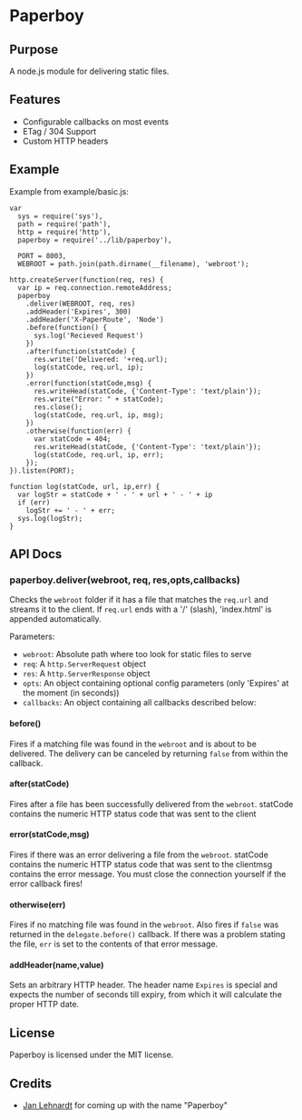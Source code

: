 # Paperboy

## Purpose

A node.js module for delivering static files.

## Features
  
 * Configurable callbacks on most events
 * ETag / 304 Support
 * Custom HTTP headers

## Example

Example from example/basic.js:

    var
      sys = require('sys'),
      path = require('path'),
      http = require('http'),
      paperboy = require('../lib/paperboy'),

      PORT = 8003,
      WEBROOT = path.join(path.dirname(__filename), 'webroot');

    http.createServer(function(req, res) {
      var ip = req.connection.remoteAddress;
      paperboy
        .deliver(WEBROOT, req, res)
        .addHeader('Expires', 300)
        .addHeader('X-PaperRoute', 'Node')
        .before(function() {
          sys.log('Recieved Request')
        })
        .after(function(statCode) {
          res.write('Delivered: '+req.url);
          log(statCode, req.url, ip);
        })
        .error(function(statCode,msg) {
          res.writeHead(statCode, {'Content-Type': 'text/plain'});
          res.write("Error: " + statCode);
          res.close();
          log(statCode, req.url, ip, msg);
        })
        .otherwise(function(err) {
          var statCode = 404;
          res.writeHead(statCode, {'Content-Type': 'text/plain'});
          log(statCode, req.url, ip, err);
        });
    }).listen(PORT);

    function log(statCode, url, ip,err) {
      var logStr = statCode + ' - ' + url + ' - ' + ip
      if (err)
        logStr += ' - ' + err;
      sys.log(logStr);
    }

## API Docs

### paperboy.deliver(webroot, req, res,opts,callbacks)

Checks the `webroot` folder if it has a file that matches the `req.url` and streams it to the client. If `req.url` ends with a '/' (slash), 'index.html' is appended automatically.

Parameters:

* `webroot`: Absolute path where too look for static files to serve
* `req`: A `http.ServerRequest` object
* `res`: A `http.ServerResponse` object
* `opts`: An object containing optional config parameters (only 'Expires' at the moment (in seconds))
* `callbacks`: An object containing all callbacks described below:

#### before()

Fires if a matching file was found in the `webroot` and is about to be delivered. The delivery can be canceled by returning `false` from within the callback.

#### after(statCode)

Fires after a file has been successfully delivered from the `webroot`. statCode contains the numeric HTTP status code that was sent to the client

#### error(statCode,msg)

Fires if there was an error delivering a file from the `webroot`. statCode contains the numeric HTTP status code that was sent to the clientmsg contains the error message. You must close the connection yourself if the error callback fires!

#### otherwise(err)

Fires if no matching file was found in the `webroot`. Also fires if `false` was returned in the `delegate.before()` callback. If there was a problem stating the file, `err` is set to the contents of that error message.

#### addHeader(name,value)

Sets an arbitrary HTTP header. The header name `Expires` is special and expects the number of seconds till expiry, from which it will calculate the proper HTTP date.

## License

Paperboy is licensed under the MIT license.

## Credits

* [Jan Lehnardt](http://twitter.com/janl) for coming up with the name "Paperboy"
